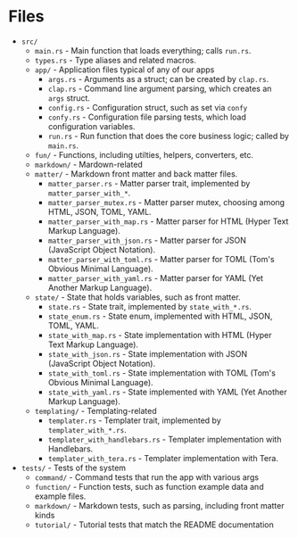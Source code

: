# Files

* `src/`
    * `main.rs` - Main function that loads everything; calls `run.rs`.
    * `types.rs` - Type aliases and related macros.
    * `app/` - Application files typical of any of our apps
        * `args.rs` - Arguments as a struct; can be created by `clap.rs`.
        * `clap.rs` - Command line argument parsing, which creates an `args` struct.
        * `config.rs` - Configuration struct, such as set via `confy`
        * `confy.rs` - Configuration file parsing tests, which load configuration variables.
        * `run.rs` - Run function that does the core business logic; called by `main.rs`.
    * `fun/` - Functions, including utilties, helpers, converters, etc.
    * `markdown/` - Mardown-related
    * `matter/` - Markdown front matter and back matter files.
        * `matter_parser.rs` - Matter parser trait, implemented by `matter_parser_with_*`.
        * `matter_parser_mutex.rs` - Matter parser mutex, choosing among HTML, JSON, TOML, YAML.
        * `matter_parser_with_map.rs` - Matter parser for HTML (Hyper Text Markup Language).
        * `matter_parser_with_json.rs` - Matter parser for JSON (JavaScript Object Notation).
        * `matter_parser_with_toml.rs` - Matter parser for TOML (Tom's Obvious Minimal Language).
        * `matter_parser_with_yaml.rs` - Matter parser for YAML (Yet Another Markup Language).
    * `state/` - State that holds variables, such as front matter.
        * `state.rs` - State trait, implemented by `state_with_*.rs`.
        * `state_enum.rs` - State enum, implemented with HTML, JSON, TOML, YAML.
        * `state_with_map.rs` - State implementation with HTML (Hyper Text Markup Language).
        * `state_with_json.rs` - State implementation with JSON (JavaScript Object Notation).
        * `state_with_toml.rs` - State implementation with TOML (Tom's Obvious Minimal Language).
        * `state_with_yaml.rs` - State implemented with YAML (Yet Another Markup Language).
    * `templating/` - Templating-related
        * `templater.rs` - Templater trait, implemented by `templater_with_*.rs`.
        * `templater_with_handlebars.rs` - Templater implementation with Handlebars.
        * `templater_with_tera.rs` - Templater implementation with Tera.
* `tests/` - Tests of the system
    * `command/` - Command tests that run the app with various args
    * `function/` - Function tests, such as function example data and example files.
    * `markdown/` - Markdown tests, such as parsing, including front matter kinds
    * `tutorial/` - Tutorial tests that match the README documentation
